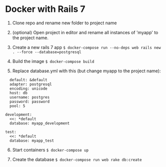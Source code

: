 # Docker with Rails 7

1. Clone repo and rename new folder to project name

2. (optional) Open project in editor and rename all instances of 'myapp' to the project name.

3. Create a new rails 7 app 
``$ docker-compose run --no-deps web rails new . --force --database=postgresql``

4. Build the image
`` $ docker-compose build ``

5. Replace database.yml with this (but change myapp to the project name):

```
  default: &default
  adapter: postgresql
  encoding: unicode
  host: db
  username: postgres
  password: password
  pool: 5

development:
  <<: *default
  database: myapp_development

test:
  <<: *default
  database: myapp_test
```

 6. Start containers
 ``$ docker-compose up``
 
 7. Create the database
 `` $ docker-compose run web rake db:create ``
  

